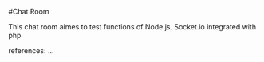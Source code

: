 #Chat Room

This chat room aimes to test functions of 
Node.js, Socket.io integrated with php


references:
...
